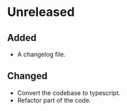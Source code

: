 # Unreleased

## Added

-   A changelog file.

## Changed

-   Convert the codebase to typescript.
-   Refactor part of the code.
